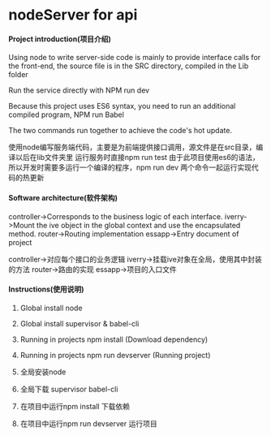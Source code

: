 # nodeServer for api

#### Project introduction(项目介绍)
Using node to write server-side code is mainly to provide interface calls for the front-end, the source file is in the SRC directory, compiled in the Lib folder

Run the service directly with NPM run dev

Because this project uses ES6 syntax, you need to run an additional compiled program, NPM run Babel

The two commands run together to achieve the code's hot update.


使用node编写服务端代码，主要是为前端提供接口调用，源文件是在src目录，编译以后在lib文件夹里
运行服务时直接npm run test
由于此项目使用es6的语法，所以开发时需要多运行一个编译的程序，npm run dev 
两个命令一起运行实现代码的热更新

#### Software architecture(软件架构)
controller->Corresponds to the business logic of each interface.
iverry->Mount the ive object in the global context and use the encapsulated method.
router->Routing implementation
essapp->Entry document of project

controller->对应每个接口的业务逻辑
iverry->挂载ive对象在全局，使用其中封装的方法
router->路由的实现
essapp->项目的入口文件


#### Instructions(使用说明)

1. Global install node
2. Global install supervisor & babel-cli
3. Running in projects npm install (Download dependency)
4. Running in projects npm run devserver (Running project)

1. 全局安装node
2. 全局下载 supervisor babel-cli
3. 在项目中运行npm install 下载依赖
4. 在项目中运行npm run devserver 运行项目





